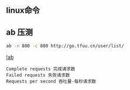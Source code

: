 
## linux命令

## ab 压测

```bash
ab -n 800 -c 800 http://go.tfuu.cn/user/list/
```

[!ab](ab.jpeg)

```
Complete requests 完成请求数
Failed requests 失败请求数
Requests per second 吞吐量-每秒请求数
```